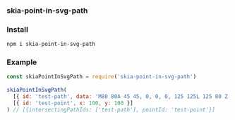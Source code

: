 ### skia-point-in-svg-path

### Install
```bash
npm i skia-point-in-svg-path
```

### Example
```javascript
const skiaPointInSvgPath = require('skia-point-in-svg-path')
  
skiaPointInSvgPath(
  [{ id: 'test-path', data: 'M80 80A 45 45, 0, 0, 0, 125 125L 125 80 Z' }], 
  [{ id: 'test-point', x: 100, y: 100 }]
) // [{intersectingPathIds: ['test-path'], pointId: 'test-point'}]
```
